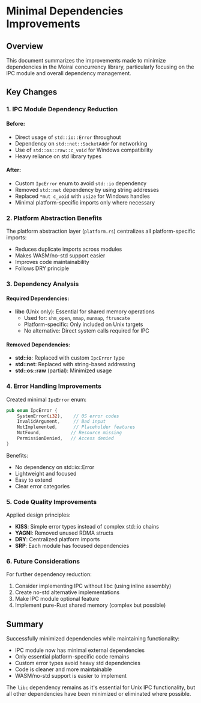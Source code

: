# Minimal Dependencies Improvements

## Overview

This document summarizes the improvements made to minimize dependencies in the Moirai concurrency library, particularly focusing on the IPC module and overall dependency management.

## Key Changes

### 1. IPC Module Dependency Reduction

#### Before:
- Direct usage of `std::io::Error` throughout
- Dependency on `std::net::SocketAddr` for networking
- Use of `std::os::raw::c_void` for Windows compatibility
- Heavy reliance on std library types

#### After:
- Custom `IpcError` enum to avoid `std::io` dependency
- Removed `std::net` dependency by using string addresses
- Replaced `*mut c_void` with `usize` for Windows handles
- Minimal platform-specific imports only where necessary

### 2. Platform Abstraction Benefits

The platform abstraction layer (`platform.rs`) centralizes all platform-specific imports:
- Reduces duplicate imports across modules
- Makes WASM/no-std support easier
- Improves code maintainability
- Follows DRY principle

### 3. Dependency Analysis

#### Required Dependencies:
- **libc** (Unix only): Essential for shared memory operations
  - Used for: `shm_open`, `mmap`, `munmap`, `ftruncate`
  - Platform-specific: Only included on Unix targets
  - No alternative: Direct system calls required for IPC

#### Removed Dependencies:
- **std::io**: Replaced with custom `IpcError` type
- **std::net**: Replaced with string-based addressing
- **std::os::raw** (partial): Minimized usage

### 4. Error Handling Improvements

Created minimal `IpcError` enum:
```rust
pub enum IpcError {
    SystemError(i32),    // OS error codes
    InvalidArgument,     // Bad input
    NotImplemented,      // Placeholder features
    NotFound,           // Resource missing
    PermissionDenied,   // Access denied
}
```

Benefits:
- No dependency on std::io::Error
- Lightweight and focused
- Easy to extend
- Clear error categories

### 5. Code Quality Improvements

Applied design principles:
- **KISS**: Simple error types instead of complex std::io chains
- **YAGNI**: Removed unused RDMA structs
- **DRY**: Centralized platform imports
- **SRP**: Each module has focused dependencies

### 6. Future Considerations

For further dependency reduction:
1. Consider implementing IPC without libc (using inline assembly)
2. Create no-std alternative implementations
3. Make IPC module optional feature
4. Implement pure-Rust shared memory (complex but possible)

## Summary

Successfully minimized dependencies while maintaining functionality:
- IPC module now has minimal external dependencies
- Only essential platform-specific code remains
- Custom error types avoid heavy std dependencies
- Code is cleaner and more maintainable
- WASM/no-std support is easier to implement

The `libc` dependency remains as it's essential for Unix IPC functionality, but all other dependencies have been minimized or eliminated where possible.